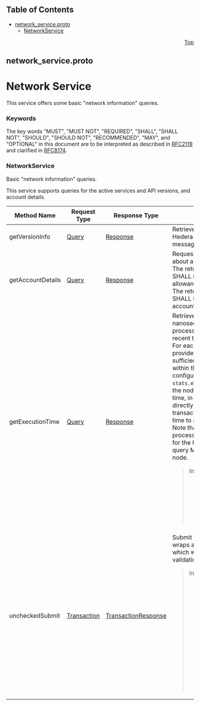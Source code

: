 ## Table of Contents

- [network_service.proto](#network_service-proto)
    - [NetworkService](#proto-NetworkService)
  



<a name="network_service-proto"></a>
<p align="right"><a href="#top">Top</a></p>

## network_service.proto
# Network Service
This service offers some basic "network information" queries.

### Keywords
The key words "MUST", "MUST NOT", "REQUIRED", "SHALL", "SHALL NOT",
"SHOULD", "SHOULD NOT", "RECOMMENDED", "MAY", and "OPTIONAL" in this
document are to be interpreted as described in
[RFC2119](https://www.ietf.org/rfc/rfc2119) and clarified in
[RFC8174](https://www.ietf.org/rfc/rfc8174).

 <!-- end messages -->

 <!-- end enums -->

 <!-- end HasExtensions -->


<a name="proto-NetworkService"></a>

### NetworkService
Basic "network information" queries.

This service supports queries for the active services and API versions, and account details.

| Method Name | Request Type | Response Type | Description |
| ----------- | ------------ | ------------- | ------------|
| getVersionInfo | [Query](#proto-Query) | [Response](#proto-Response) | Retrieve the active versions of Hedera Services and API messages. |
| getAccountDetails | [Query](#proto-Query) | [Response](#proto-Response) | Request detail information about an account.<br/> The returned information SHALL include balance and allowances.<br/> The returned information SHALL NOT include a list of account records. |
| getExecutionTime | [Query](#proto-Query) | [Response](#proto-Response) | Retrieve the time, in nanoseconds, spent in direct processing for one or more recent transactions.<br/> For each transaction identifier provided, if that transaction is sufficiently recent (that is, it is within the range of the configuration value `stats.executionTimesToTrack`), the node SHALL return the time, in nanoseconds, spent to directly process that transaction (that is, excluding time to reach consensus).<br/> Note that because each node processes every transaction for the Hedera network, this query MAY be sent to any node. &nbsp; <blockquote>Important<blockquote> This query is obsolete, not supported, and SHALL fail with a pre-check result of `NOT_SUPPORTED`.</blockquote></blockquote> |
| uncheckedSubmit | [Transaction](#proto-Transaction) | [TransactionResponse](#proto-TransactionResponse) | Submit a transaction that wraps another transaction which will skip most validation.<br/> <blockquote>Important<blockquote> This transaction SHALL NOT, under any circumstances, be enabled in mainnet.<br/> The `uncheckedSubmit` transaction SHALL NOT be accepted unless signed by the `treasury` account or the `systemAdmin` account.</blockquote></blockquote> |

 <!-- end services -->



